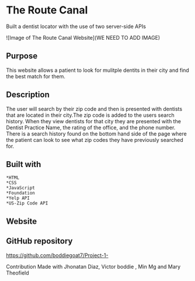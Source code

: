 # The Route Canal
Built a dentist locator with the use of two server-side APIs  

![Image of The Route Canal Website](WE NEED TO ADD IMAGE)

## Purpose 
This website allows a patient to look for mulitple dentits in their city and find the best match for them.
## Description
The user will search by their zip code and then is presented with dentists that are located in their city.The zip code is added to the users search history. When they view dentists for that city they are presented with the Dentist Practice Name, the rating of the office, and the phone number.  There is a search history found on the bottom hand side of the page where the patient can look to see what zip codes they have previously searched for.

## Built with 
    *HTML 
    *CSS 
    *JavaScript
    *Foundation 
    *Yelp API
    *US-Zip Code API


## Website

 

## GitHub repository
https://github.com/boddiegoat7/Project-1-


Contribution
Made with Jhonatan Diaz, Victor boddie , Min Mg and Mary Theofield 

